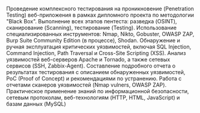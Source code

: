 Проведение комплексного тестирования на проникновение (Penetration Testing) веб-приложения в рамках дипломного проекта по методологии "Black Box".
Выполнение всех этапов пентеста: разведка (OSINT), сканирование (Scanning), тестирование (Testing).
Использование специализированных инструментов: Nmap, Nikto, Gobuster, OWASP ZAP, Burp Suite Community Edition (в процессе), Shodan.
Обнаружение и ручная эксплуатация критических уязвимостей, включая SQL Injection, Command Injection, Path Traversal и Cross-Site Scripting (XSS).
Анализ уязвимостей веб-серверов Apache и Tornado, а также сетевых сервисов (SSH, Zabbix-Agent).
Составление подробного отчета о результатах тестирования с описанием обнаруженных уязвимостей, PoC (Proof of Concept) и рекомендациями по устранению.
Работа с отчетами сканеров уязвимостей (Nmap vulners, OWASP ZAP).
Практическое применение знаний по информационной безопасности, сетевым протоколам, веб-технологиям (HTTP, HTML, JavaScript) и базам данных (MySQL)
